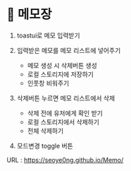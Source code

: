 # 📝 메모장

1. toastui로 메모 입력받기

2. 입력받은 메모를 메모 리스트에 넣어주기

   - 메모 생성 시 삭제버튼 생성
   - 로컬 스토리지에 저장하기
   - 인풋창 비워주기

3. 삭제버튼 누르면 메모 리스트에서 삭제

   - 삭제 전에 유저에게 확인 받기
   - 로컬 스토리지에서 삭제하기
   - 전체 삭제하기

4. 모드변경 toggle 버튼

URL : https://seoye0ng.github.io/Memo/
